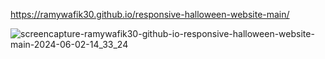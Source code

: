 https://ramywafik30.github.io/responsive-halloween-website-main/

![screencapture-ramywafik30-github-io-responsive-halloween-website-main-2024-06-02-14_33_24](https://github.com/RamyWafik30/responsive-halloween-website-main/assets/148976373/9efd34be-6092-46c9-8293-a7840b0be420)
